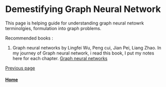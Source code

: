 # Demestifying Graph Neural Network

This page is helping guide for understanding graph neural netowrk terminolgies, formulation into graph problems.


Recommended books : 

1. Graph neural networks by Lingfei Wu, Peng cui, Jian Pei, Liang Zhao. 
       In my journey of Graph neural network, i read this book, I put my notes here for each chapter. [Graph neural networks](./Graph-neural-networks-by-Lingfei-Wu.md) 


[Previous page](./README.md)

#### [Home](./README.md) 
